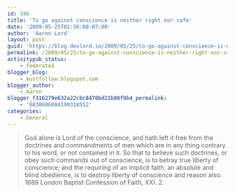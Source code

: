 ```yaml
---
id: 346
title: 'To go against conscience is neither right nor safe'
date: '2009-05-25T01:36:00-07:00'
author: 'Aaron Lord'
layout: post
guid: 'https://blog.devlord.io/2009/05/25/to-go-against-conscience-is-neither-right-nor-safe/'
permalink: /2009/05/25/to-go-against-conscience-is-neither-right-nor-safe/
activitypub_status:
    - federated
blogger_blog:
    - mustfollow.blogspot.com
blogger_author:
    - Aaron
blogger_f316279e632a22cbc8478bd21b80f9b4_permalink:
    - '6830606084199318552'
categories:
    - General
---
```


<blockquote>God alone is Lord of the conscience, and hath left it free from the doctrines and commandments of men which are in any thing contrary to his word, or not contained in it. So that to believe such doctrines, or obey such commands out of conscience, is to betray true liberty of conscience; and the requiring of an implicit faith, an absolute and blind obedience, is to destroy liberty of conscience and reason also.  1689 London Baptist Confession of Faith, XXI. 2.</blockquote>